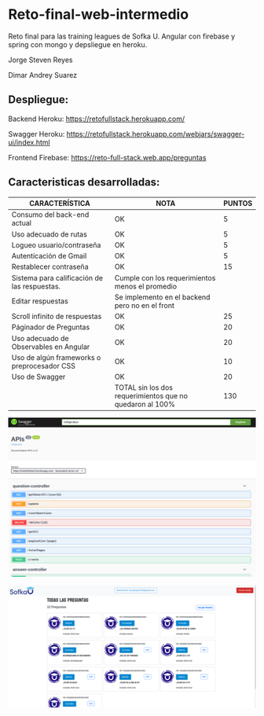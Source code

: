 # Reto-final-web-intermedio
Reto final para las training leagues de Sofka U. Angular con firebase y spring con mongo y depsliegue en heroku.

Jorge Steven Reyes

Dimar Andrey Suarez

## Despliegue:

Backend Heroku: https://retofullstack.herokuapp.com/

Swagger Heroku: https://retofullstack.herokuapp.com/webjars/swagger-ui/index.html

Frontend Firebase: https://reto-full-stack.web.app/preguntas

## Caracteristicas desarrolladas:

| CARACTERÍSTICA                               | NOTA                                                     | PUNTOS |
| -------------------------------------------- | -------------------------------------------------------- | ------ |
| Consumo del back-end  actual                 | OK                                                       | 5      |
| Uso adecuado de rutas                        | OK                                                       | 5      |
| Logueo usuario/contraseña                    | OK                                                       | 5      |
| Autenticación de Gmail                       | OK                                                       | 5      |
| Restablecer contraseña                       | OK                                                       | 15     |
| Sistema para calificación de las respuestas. | Cumple con los requerimientos menos el promedio          |        |
| Editar respuestas                            | Se implemento en el backend pero no en el front          |        |
| Scroll infinito de respuestas                | OK                                                       | 25     |
| Páginador de Preguntas                       | OK                                                       | 20     |
| Uso adecuado de Observables en Angular       | OK                                                       | 20     |
| Uso de algún frameworks o preprocesador CSS  | OK                                                       | 10     |
| Uso de Swagger                               | OK                                                       | 20     |
|                                              | TOTAL sin los dos requerimientos que no quedaron al 100% | 130    |


![](swagger.png)

![](app.png)
